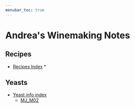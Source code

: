 ```yaml
---
menubar_toc: true
---
```


# Andrea's Winemaking Notes

## Recipes
* [Recipes Index](Recipes/Index.md)
    * 

## Yeasts
* [Yeast info index](Yeasts/index.md)
    * [MJ_M02](Yeasts/MJ_M02.md)